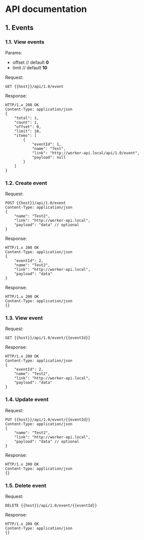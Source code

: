 # API documentation

## 1. Events

### 1.1. View events

Params:

* offset  // default **0**
* limit  // default **10**

Request:

```
GET {{host}}/api/1.0/event
```

Response:
```
HTTP/1.x 200 OK
Content-Type: application/json
{
    "total": 1,
    "count": 1,
    "offset": 0,
    "limit": 10,
    "items": [
        {
            "eventId": 1,
            "name": "Test",
            "link": "http://worker-api.local/api/1.0/event",
            "payload": null
        }
    ]
}
```

### 1.2. Create event

Request:
```
POST {{host}}/api/1.0/event
Content-Type: application/json
{
    "name": "Test2",
    "link": "http://worker-api.local",
    "payload": "data" // optional
}
```

Response:
```
HTTP/1.x 200 OK
Content-Type: application/json
{
    "eventId": 2,
    "name": "Test2",
    "link": "http://worker-api.local",
    "payload": "data"
}
```

Response:
```
HTTP/1.x 200 OK
Content-Type: application/json
{}
```

### 1.3. View event

Request:
```
GET {{host}}/api/1.0/event/{{eventId}}
```

Response:
```
HTTP/1.x 200 OK
Content-Type: application/json
{
    "eventId": 2,
    "name": "Test2",
    "link": "http://worker-api.local",
    "payload": "data"
}
```

### 1.4. Update event

Request:
```
PUT {{host}}/api/1.0/event/{{eventId}}
Content-Type: application/json
{
    "name": "Test2",
    "link": "http://worker-api.local",
    "payload": "data" // optional
}
```

Response:
```
HTTP/1.x 200 OK
Content-Type: application/json
{}
```

### 1.5. Delete event

Request:
```
DELETE {{host}}/api/1.0/event/{{eventId}}
```

Response:
```
HTTP/1.x 200 OK
Content-Type: application/json
{}
```
